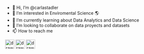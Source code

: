 - 👋 Hi, I’m @carlastadler
- 👀 I’m interested in Enviromental Science :earth_americas:
- :rocket: I’m currently learning about Data Analytics and Data Science
- :raised_hands: I’m looking to collaborate on data proyects and datasets
- 📫 How to reach me

[<img src="https://upload.wikimedia.org/wikipedia/commons/5/5e/ResearchGate_icon_SVG.svg" alt="drawing" width="30"/>](https://www.researchgate.net/profile/Carla-Stadler-3)
[<img src="https://upload.wikimedia.org/wikipedia/commons/7/7e/Gmail_icon_%282020%29.svg" alt="drawing" width="30"/>](mailto:stadlercarla@gmail.com)
[<img src="https://cdn-icons-png.flaticon.com/512/174/174857.png" alt="drawing" width="30"/>](https://www.linkedin.com/in/carla-stadler-a198b4a3/)
<!---
carlastadler/carlastadler is a ✨ special ✨ repository because its `README.md` (this file) appears on your GitHub profile.
You can click the Preview link to take a look at your changes.
--->
